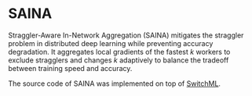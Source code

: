 # SAINA

Straggler-Aware In-Network Aggregation (SAINA) mitigates the straggler problem in distributed deep learning while preventing accuracy degradation. It aggregates local gradients of the fastest $k$ workers to exclude stragglers
and changes $k$ adaptively to balance the tradeoff between training speed and accuracy.

The source code of SAINA was implemented on top of [SwitchML](https://github.com/p4lang/p4app-switchML).
